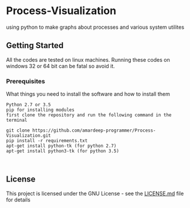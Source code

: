 # Process-Visualization
using python to make graphs about processes and various system utilites 

## Getting Started

All the codes are tested on linux machines. Running these codes on windows 32 or 64 bit can be fatal so avoid it.

### Prerequisites

What things you need to install the software and how to install them

```
Python 2.7 or 3.5 
pip for installing modules
first clone the repository and run the following command in the terminal

git clone https://github.com/amardeep-programmer/Process-Visualization.git
pip install -r requirements.txt
apt-get install python-tk (for python 2.7)
apt-get install python3-tk (for python 3.5)



```

## License

This project is licensed under the GNU License - see the [LICENSE.md](LICENSE.md) file for details
